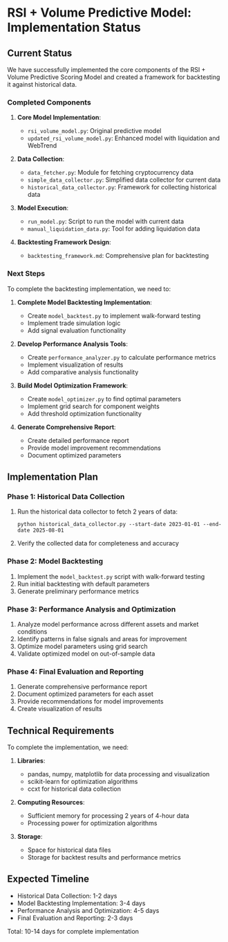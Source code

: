 # RSI + Volume Predictive Model: Implementation Status

## Current Status

We have successfully implemented the core components of the RSI + Volume Predictive Scoring Model and created a framework for backtesting it against historical data.

### Completed Components

1. **Core Model Implementation**:
   - `rsi_volume_model.py`: Original predictive model
   - `updated_rsi_volume_model.py`: Enhanced model with liquidation and WebTrend

2. **Data Collection**:
   - `data_fetcher.py`: Module for fetching cryptocurrency data
   - `simple_data_collector.py`: Simplified data collector for current data
   - `historical_data_collector.py`: Framework for collecting historical data

3. **Model Execution**:
   - `run_model.py`: Script to run the model with current data
   - `manual_liquidation_data.py`: Tool for adding liquidation data

4. **Backtesting Framework Design**:
   - `backtesting_framework.md`: Comprehensive plan for backtesting

### Next Steps

To complete the backtesting implementation, we need to:

1. **Complete Model Backtesting Implementation**:
   - Create `model_backtest.py` to implement walk-forward testing
   - Implement trade simulation logic
   - Add signal evaluation functionality

2. **Develop Performance Analysis Tools**:
   - Create `performance_analyzer.py` to calculate performance metrics
   - Implement visualization of results
   - Add comparative analysis functionality

3. **Build Model Optimization Framework**:
   - Create `model_optimizer.py` to find optimal parameters
   - Implement grid search for component weights
   - Add threshold optimization functionality

4. **Generate Comprehensive Report**:
   - Create detailed performance report
   - Provide model improvement recommendations
   - Document optimized parameters

## Implementation Plan

### Phase 1: Historical Data Collection

1. Run the historical data collector to fetch 2 years of data:
   ```
   python historical_data_collector.py --start-date 2023-01-01 --end-date 2025-08-01
   ```

2. Verify the collected data for completeness and accuracy

### Phase 2: Model Backtesting

1. Implement the `model_backtest.py` script with walk-forward testing
2. Run initial backtesting with default parameters
3. Generate preliminary performance metrics

### Phase 3: Performance Analysis and Optimization

1. Analyze model performance across different assets and market conditions
2. Identify patterns in false signals and areas for improvement
3. Optimize model parameters using grid search
4. Validate optimized model on out-of-sample data

### Phase 4: Final Evaluation and Reporting

1. Generate comprehensive performance report
2. Document optimized parameters for each asset
3. Provide recommendations for model improvements
4. Create visualization of results

## Technical Requirements

To complete the implementation, we need:

1. **Libraries**:
   - pandas, numpy, matplotlib for data processing and visualization
   - scikit-learn for optimization algorithms
   - ccxt for historical data collection

2. **Computing Resources**:
   - Sufficient memory for processing 2 years of 4-hour data
   - Processing power for optimization algorithms

3. **Storage**:
   - Space for historical data files
   - Storage for backtest results and performance metrics

## Expected Timeline

- Historical Data Collection: 1-2 days
- Model Backtesting Implementation: 3-4 days
- Performance Analysis and Optimization: 4-5 days
- Final Evaluation and Reporting: 2-3 days

Total: 10-14 days for complete implementation
